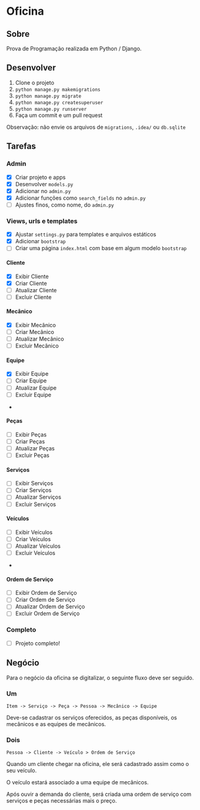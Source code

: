 # Oficina

## Sobre

Prova de Programação realizada em Python / Django.

## Desenvolver

1. Clone o projeto
2. `python manage.py makemigrations`
3. `python manage.py migrate`
4. `python manage.py createsuperuser`
5. `python manage.py runserver`
6. Faça um commit e um pull request

Observação: não envie os arquivos de `migrations`, `.idea/` ou `db.sqlite`


## Tarefas

### Admin

- [x] Criar projeto e apps
- [x] Desenvolver `models.py` 
- [x] Adicionar no `admin.py`
- [x] Adicionar funções como `search_fields` no `admin.py`
- [ ] Ajustes finos, como nome, do `admin.py`

### Views, urls e templates

- [x] Ajustar `settings.py` para templates e arquivos estáticos
- [x] Adicionar `bootstrap`
- [ ] Criar uma página `index.html` com base em algum modelo `bootstrap`

#### Cliente

- [x] Exibir Cliente
- [x] Criar Cliente
- [ ] Atualizar Cliente
- [ ] Excluir Cliente

#### Mecânico

- [x] Exibir Mecânico
- [ ] Criar Mecânico
- [ ] Atualizar Mecânico
- [ ] Excluir Mecânico

#### Equipe

- [x] Exibir Equipe
- [ ] Criar Equipe
- [ ] Atualizar Equipe
- [ ] Excluir Equipe
- 
#### Peças

- [ ] Exibir Peças
- [ ] Criar Peças
- [ ] Atualizar Peças
- [ ] Excluir Peças

#### Serviços

- [ ] Exibir Serviços
- [ ] Criar Serviços
- [ ] Atualizar Serviços
- [ ] Excluir Serviços

#### Veículos

- [ ] Exibir Veículos
- [ ] Criar Veículos
- [ ] Atualizar Veículos
- [ ] Excluir Veículos
- 
#### Ordem de Serviço

- [ ] Exibir Ordem de Serviço
- [ ] Criar Ordem de Serviço
- [ ] Atualizar Ordem de Serviço
- [ ] Excluir Ordem de Serviço

### Completo

- [ ] Projeto completo!

## Negócio

Para o negócio da oficina se digitalizar, o seguinte fluxo deve ser seguido.

### Um

`Item -> Serviço -> Peça -> Pessoa -> Mecânico -> Equipe`

Deve-se cadastrar os serviços oferecidos, as peças disponíveis, os mecânicos e as equipes de mecânicos.

### Dois

`Pessoa -> Cliente -> Veículo > Ordem de Serviço`

Quando um cliente chegar na oficina, ele será cadastrado assim como o seu veículo.

O veículo estará associado a uma equipe de mecânicos.

Após ouvir a demanda do cliente, será criada uma ordem de serviço com serviços e peças necessárias mais o preço.

